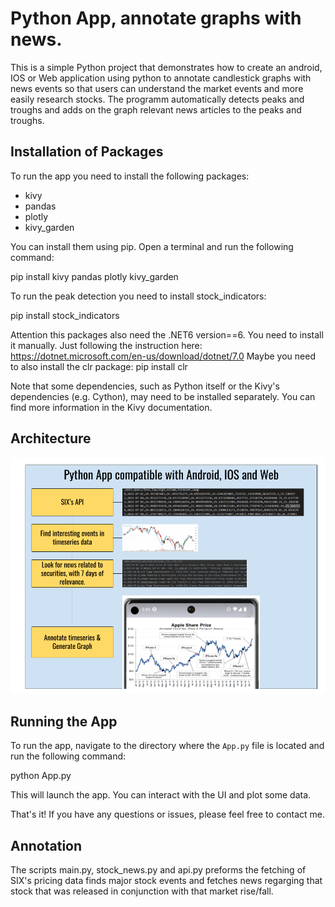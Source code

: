 # Python App, annotate graphs with news.

This is a simple Python project that demonstrates how to create an android, IOS or Web application using python to annotate candlestick graphs with news events so that users can understand the market events and more easily research stocks.
The programm automatically detects peaks and troughs and adds on the graph relevant news articles to the peaks and troughs.

## Installation of Packages

To run the app you need to install the following packages:

- kivy
- pandas
- plotly
- kivy_garden

You can install them using pip. Open a terminal and run the following command:

pip install kivy pandas plotly kivy_garden

To run the peak detection you need to install stock_indicators:

pip install stock_indicators

Attention this packages also need the .NET6 version==6. You need to install it manually.
Just following the instruction here: https://dotnet.microsoft.com/en-us/download/dotnet/7.0
Maybe you need to also install the clr package: pip install clr


Note that some dependencies, such as Python itself or the Kivy's dependencies (e.g. Cython), may need to be installed separately. You can find more information in the Kivy documentation.

## Architecture

![Alt-Text](/POC_Architecture.png) 

## Running the App

To run the app, navigate to the directory where the `App.py` file is located and run the following command:

python App.py


This will launch the app. You can interact with the UI and plot some data.

That's it! If you have any questions or issues, please feel free to contact me.

## Annotation

The scripts main.py, stock_news.py and api.py preforms the fetching of SIX's pricing data finds major stock events and fetches news regarging that stock that was released in conjunction with that market rise/fall.
